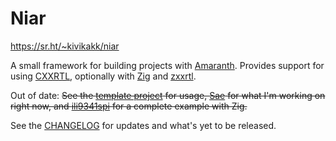 # Niar

<https://sr.ht/~kivikakk/niar>

A small framework for building projects with [Amaranth]. Provides support for
using [CXXRTL], optionally with [Zig] and [zxxrtl].

Out of date: ~~See the [template project] for usage, [Sae] for what I'm working
on right now, and [ili9341spi] for a complete example with Zig.~~

See the [CHANGELOG] for updates and what's yet to be released.

[Amaranth]: https://amaranth-lang.org/
[CXXRTL]: https://yosyshq.readthedocs.io/projects/yosys/en/latest/cmd/write_cxxrtl.html
[Zig]: https://ziglang.org/
[zxxrtl]: https://github.com/kivikakk/zxxrtl
[template project]: https://github.com/kivikakk/niar/tree/main/template
[Sae]: https://github.com/kivikakk/sae
[ili9341spi]: https://github.com/kivikakk/ili9341spi
[CHANGELOG]: CHANGELOG.md
